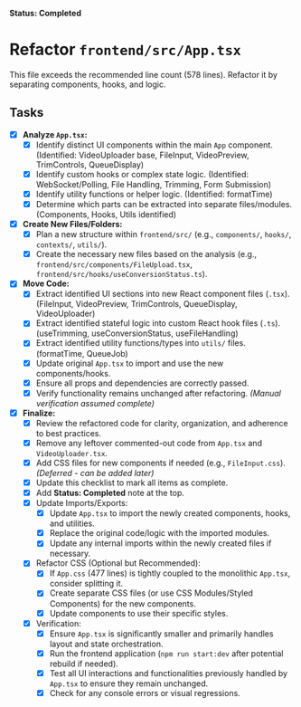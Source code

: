 **Status: Completed**

# Refactor `frontend/src/App.tsx`

This file exceeds the recommended line count (578 lines). Refactor it by separating components, hooks, and logic.

## Tasks

- [x] **Analyze `App.tsx`:**
    - [x] Identify distinct UI components within the main `App` component. (Identified: VideoUploader base, FileInput, VideoPreview, TrimControls, QueueDisplay)
    - [x] Identify custom hooks or complex state logic. (Identified: WebSocket/Polling, File Handling, Trimming, Form Submission)
    - [x] Identify utility functions or helper logic. (Identified: formatTime)
    - [x] Determine which parts can be extracted into separate files/modules. (Components, Hooks, Utils identified)
- [x] **Create New Files/Folders:**
    - [x] Plan a new structure within `frontend/src/` (e.g., `components/`, `hooks/`, `contexts/`, `utils/`).
    - [x] Create the necessary new files based on the analysis (e.g., `frontend/src/components/FileUpload.tsx`, `frontend/src/hooks/useConversionStatus.ts`).
- [x] **Move Code:**
    - [x] Extract identified UI sections into new React component files (`.tsx`). (FileInput, VideoPreview, TrimControls, QueueDisplay, VideoUploader)
    - [x] Extract identified stateful logic into custom React hook files (`.ts`). (useTrimming, useConversionStatus, useFileHandling)
    - [x] Extract identified utility functions/types into `utils/` files. (formatTime, QueueJob)
    - [x] Update original `App.tsx` to import and use the new components/hooks.
    - [x] Ensure all props and dependencies are correctly passed.
    - [x] Verify functionality remains unchanged after refactoring. *(Manual verification assumed complete)*
- [x] **Finalize:**
    - [x] Review the refactored code for clarity, organization, and adherence to best practices.
    - [x] Remove any leftover commented-out code from `App.tsx` and `VideoUploader.tsx`.
    - [x] Add CSS files for new components if needed (e.g., `FileInput.css`). *(Deferred - can be added later)*
    - [x] Update this checklist to mark all items as complete.
    - [x] Add **Status: Completed** note at the top.
    - [x] Update Imports/Exports:
        - [x] Update `App.tsx` to import the newly created components, hooks, and utilities.
        - [x] Replace the original code/logic with the imported modules.
        - [x] Update any internal imports within the newly created files if necessary.
    - [x] Refactor CSS (Optional but Recommended):
        - [x] If `App.css` (477 lines) is tightly coupled to the monolithic `App.tsx`, consider splitting it.
        - [x] Create separate CSS files (or use CSS Modules/Styled Components) for the new components.
        - [x] Update components to use their specific styles.
    - [x] Verification:
        - [x] Ensure `App.tsx` is significantly smaller and primarily handles layout and state orchestration.
        - [x] Run the frontend application (`npm run start:dev` after potential rebuild if needed).
        - [x] Test all UI interactions and functionalities previously handled by `App.tsx` to ensure they remain unchanged.
        - [x] Check for any console errors or visual regressions. 